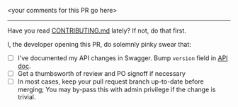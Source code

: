 \<your comments for this PR go here\>

---
Have you read [CONTRIBUTING.md](https://github.com/DataBiosphere/leonardo/blob/develop/CONTRIBUTING.md) lately? If not, do that first.

I, the developer opening this PR, do solemnly pinky swear that:

- [ ] I've documented my API changes in Swagger. Bump `version` field in [API doc](src/main/resources/swagger/api-docs.yaml).
- [ ] Get a thumbsworth of review and PO signoff if necessary
- [ ] In most cases, keep your pull request branch up-to-date before merging; You may by-pass this with admin privilege if the change is trivial.
